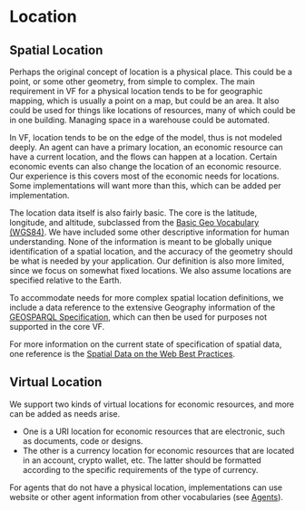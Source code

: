 # Location

## Spatial Location

Perhaps the original concept of location is a physical place.  This could be a point, or some other geometry, from simple to complex.  The main requirement in VF for a physical location tends to be for geographic mapping, which is usually a point on a map, but could be an area.  It also could be used for things like locations of resources, many of which could be in one building.  Managing space in a warehouse could be automated.

In VF, location tends to be on the edge of the model, thus is not modeled deeply.  An agent can have a primary location, an economic resource can have a current location, and the flows can happen at a location.  Certain economic events can also change the location of an economic resource. Our experience is this covers most of the economic needs for locations.  Some implementations will want more than this, which can be added per implementation.

The location data itself is also fairly basic.  The core is the latitude, longitude, and altitude, subclassed from the [Basic Geo Vocabulary (WGS84)](https://www.w3.org/2003/01/geo/wgs84_pos#).  We have included some other descriptive information for human understanding.  None of the information is meant to be globally unique identification of a spatial location, and the accuracy of the geometry should be what is needed by your application. Our definition is also more limited, since we focus on somewhat fixed locations. We also assume locations are specified relative to the Earth.

To accommodate needs for more complex spatial location definitions, we include a data reference to the extensive Geography information of the [GEOSPARQL Specification](https://docs.ogc.org/is/22-047r1/22-047r1.html#_b3644674-c6c7-4971-b600-a24d2bda0e01), which can then be used for purposes not supported in the core VF.

For more information on the current state of specification of spatial data, one reference is the [Spatial Data on the Web Best Practices](https://www.w3.org/TR/sdw-bp/).

## Virtual Location

We support two kinds of virtual locations for economic resources, and more can be added as needs arise.

* One is a URI location for economic resources that are electronic, such as documents, code or designs.
* The other is a currency location for economic resources that are located in an account, crypto wallet, etc.  The latter should be formatted according to the specific requirements of the type of currency.

For agents that do not have a physical location, implementations can use website or other agent information from other vocabularies (see [Agents](../agents)).

